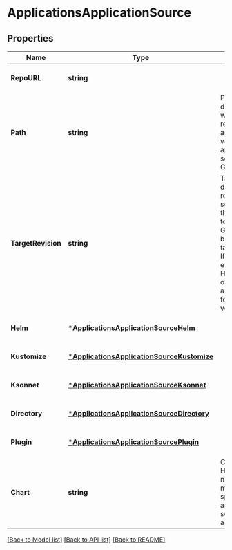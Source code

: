 # ApplicationsApplicationSource

## Properties
Name | Type | Description | Notes
------------ | ------------- | ------------- | -------------
**RepoURL** | **string** |  | [optional] [default to null]
**Path** | **string** | Path is a directory path within the Git repository, and is only valid for applications sourced from Git. | [optional] [default to null]
**TargetRevision** | **string** | TargetRevision defines the revision of the source to sync the application to. In case of Git, this can be commit, tag, or branch. If omitted, will equal to HEAD. In case of Helm, this is a semver tag for the Chart&#x27;s version. | [optional] [default to null]
**Helm** | [***ApplicationsApplicationSourceHelm**](applicationsApplicationSourceHelm.md) |  | [optional] [default to null]
**Kustomize** | [***ApplicationsApplicationSourceKustomize**](applicationsApplicationSourceKustomize.md) |  | [optional] [default to null]
**Ksonnet** | [***ApplicationsApplicationSourceKsonnet**](applicationsApplicationSourceKsonnet.md) |  | [optional] [default to null]
**Directory** | [***ApplicationsApplicationSourceDirectory**](applicationsApplicationSourceDirectory.md) |  | [optional] [default to null]
**Plugin** | [***ApplicationsApplicationSourcePlugin**](applicationsApplicationSourcePlugin.md) |  | [optional] [default to null]
**Chart** | **string** | Chart is a Helm chart name, and must be specified for applications sourced from a Helm repo. | [optional] [default to null]

[[Back to Model list]](../README.md#documentation-for-models) [[Back to API list]](../README.md#documentation-for-api-endpoints) [[Back to README]](../README.md)

